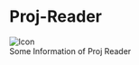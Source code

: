 # Proj-Reader
![Icon](http://gdown.baidu.com/img/0/512_512/33145c0ac1dbafaba436a329f1d15f9b.png "Proj Reader")  
Some Information of Proj Reader
